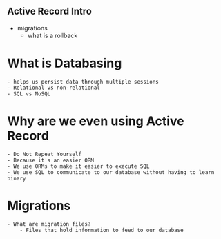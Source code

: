 ## Active Record Intro

- migrations
    - what is a rollback


# What is Databasing
    - helps us persist data through multiple sessions
    - Relational vs non-relational
    - SQL vs NoSQL


# Why are we even using Active Record
    - Do Not Repeat Yourself
    - Because it's an easier ORM
    - We use ORMs to make it easier to execute SQL
    - We use SQL to communicate to our database without having to learn binary

# Migrations

    - What are migration files?
        - Files that hold information to feed to our database